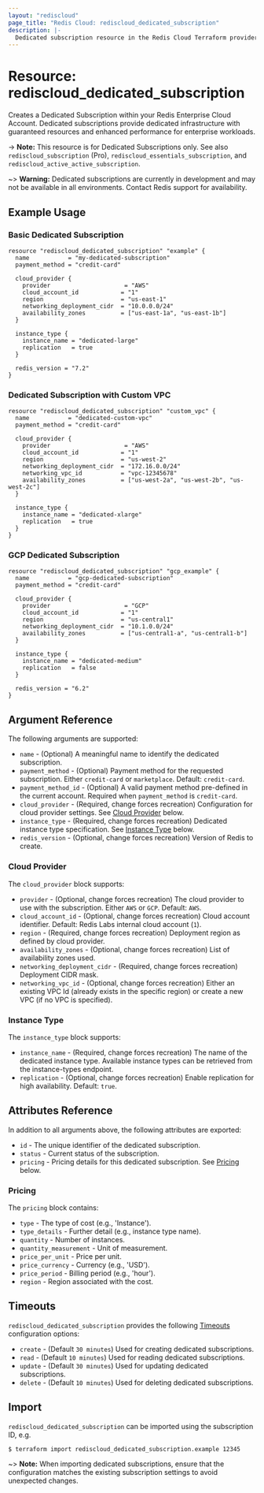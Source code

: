 ```yaml
---
layout: "rediscloud"
page_title: "Redis Cloud: rediscloud_dedicated_subscription"
description: |-
  Dedicated subscription resource in the Redis Cloud Terraform provider.
---
```


# Resource: rediscloud_dedicated_subscription

Creates a Dedicated Subscription within your Redis Enterprise Cloud Account. Dedicated subscriptions provide dedicated infrastructure with guaranteed resources and enhanced performance for enterprise workloads.

-> **Note:** This resource is for Dedicated Subscriptions only. See also `rediscloud_subscription` (Pro), `rediscloud_essentials_subscription`, and `rediscloud_active_active_subscription`.

~> **Warning:** Dedicated subscriptions are currently in development and may not be available in all environments. Contact Redis support for availability.

## Example Usage

### Basic Dedicated Subscription

```hcl
resource "rediscloud_dedicated_subscription" "example" {
  name           = "my-dedicated-subscription"
  payment_method = "credit-card"

  cloud_provider {
    provider                     = "AWS"
    cloud_account_id            = "1"
    region                      = "us-east-1"
    networking_deployment_cidr  = "10.0.0.0/24"
    availability_zones          = ["us-east-1a", "us-east-1b"]
  }

  instance_type {
    instance_name = "dedicated-large"
    replication   = true
  }

  redis_version = "7.2"
}
```

### Dedicated Subscription with Custom VPC

```hcl
resource "rediscloud_dedicated_subscription" "custom_vpc" {
  name           = "dedicated-custom-vpc"
  payment_method = "credit-card"

  cloud_provider {
    provider                     = "AWS"
    cloud_account_id            = "1"
    region                      = "us-west-2"
    networking_deployment_cidr  = "172.16.0.0/24"
    networking_vpc_id           = "vpc-12345678"
    availability_zones          = ["us-west-2a", "us-west-2b", "us-west-2c"]
  }

  instance_type {
    instance_name = "dedicated-xlarge"
    replication   = true
  }
}
```

### GCP Dedicated Subscription

```hcl
resource "rediscloud_dedicated_subscription" "gcp_example" {
  name           = "gcp-dedicated-subscription"
  payment_method = "credit-card"

  cloud_provider {
    provider                     = "GCP"
    cloud_account_id            = "1"
    region                      = "us-central1"
    networking_deployment_cidr  = "10.1.0.0/24"
    availability_zones          = ["us-central1-a", "us-central1-b"]
  }

  instance_type {
    instance_name = "dedicated-medium"
    replication   = false
  }

  redis_version = "6.2"
}
```

## Argument Reference

The following arguments are supported:

* `name` - (Optional) A meaningful name to identify the dedicated subscription.
* `payment_method` - (Optional) Payment method for the requested subscription. Either `credit-card` or `marketplace`. Default: `credit-card`.
* `payment_method_id` - (Optional) A valid payment method pre-defined in the current account. Required when `payment_method` is `credit-card`.
* `cloud_provider` - (Required, change forces recreation) Configuration for cloud provider settings. See [Cloud Provider](#cloud-provider) below.
* `instance_type` - (Required, change forces recreation) Dedicated instance type specification. See [Instance Type](#instance-type) below.
* `redis_version` - (Optional, change forces recreation) Version of Redis to create.

### Cloud Provider

The `cloud_provider` block supports:

* `provider` - (Optional, change forces recreation) The cloud provider to use with the subscription. Either `AWS` or `GCP`. Default: `AWS`.
* `cloud_account_id` - (Optional, change forces recreation) Cloud account identifier. Default: Redis Labs internal cloud account (`1`).
* `region` - (Required, change forces recreation) Deployment region as defined by cloud provider.
* `availability_zones` - (Optional, change forces recreation) List of availability zones used.
* `networking_deployment_cidr` - (Required, change forces recreation) Deployment CIDR mask.
* `networking_vpc_id` - (Optional, change forces recreation) Either an existing VPC Id (already exists in the specific region) or create a new VPC (if no VPC is specified).

### Instance Type

The `instance_type` block supports:

* `instance_name` - (Required, change forces recreation) The name of the dedicated instance type. Available instance types can be retrieved from the instance-types endpoint.
* `replication` - (Optional, change forces recreation) Enable replication for high availability. Default: `true`.

## Attributes Reference

In addition to all arguments above, the following attributes are exported:

* `id` - The unique identifier of the dedicated subscription.
* `status` - Current status of the subscription.
* `pricing` - Pricing details for this dedicated subscription. See [Pricing](#pricing) below.

### Pricing

The `pricing` block contains:

* `type` - The type of cost (e.g., 'Instance').
* `type_details` - Further detail (e.g., instance type name).
* `quantity` - Number of instances.
* `quantity_measurement` - Unit of measurement.
* `price_per_unit` - Price per unit.
* `price_currency` - Currency (e.g., 'USD').
* `price_period` - Billing period (e.g., 'hour').
* `region` - Region associated with the cost.

## Timeouts

`rediscloud_dedicated_subscription` provides the following [Timeouts](https://www.terraform.io/docs/configuration/blocks/resources/syntax.html#operation-timeouts) configuration options:

* `create` - (Default `30 minutes`) Used for creating dedicated subscriptions.
* `read` - (Default `10 minutes`) Used for reading dedicated subscriptions.
* `update` - (Default `30 minutes`) Used for updating dedicated subscriptions.
* `delete` - (Default `10 minutes`) Used for deleting dedicated subscriptions.

## Import

`rediscloud_dedicated_subscription` can be imported using the subscription ID, e.g.

```
$ terraform import rediscloud_dedicated_subscription.example 12345
```

~> **Note:** When importing dedicated subscriptions, ensure that the configuration matches the existing subscription settings to avoid unexpected changes.
